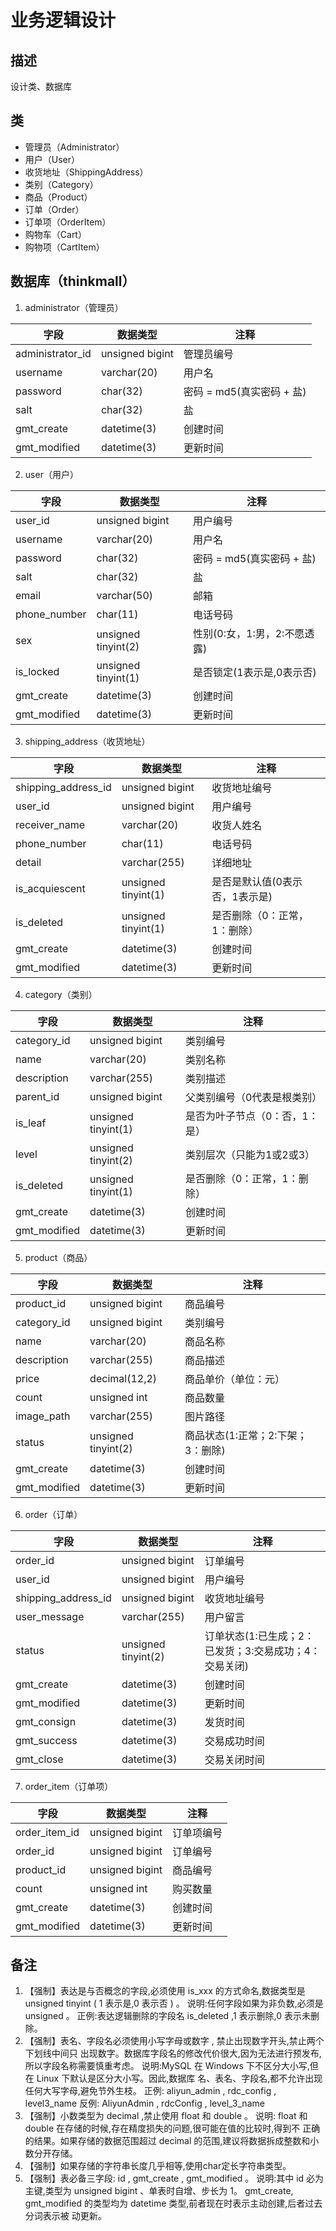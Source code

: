 # 业务逻辑设计

## 描述

设计类、数据库

## 类

- 管理员（Administrator）
- 用户（User）
- 收货地址（ShippingAddress）
- 类别（Category）
- 商品（Product）
- 订单（Order）
- 订单项（OrderItem）
- 购物车（Cart）
- 购物项（CartItem）

## 数据库（thinkmall）

1. administrator（管理员）

字段 | 数据类型 | 注释
---- | ---- | ----
administrator_id | unsigned bigint | 管理员编号
username | varchar(20) | 用户名
password | char(32) | 密码 = md5(真实密码 + 盐)
salt | char(32) | 盐
gmt_create | datetime(3) | 创建时间
gmt_modified | datetime(3) | 更新时间

2. user（用户）

字段 | 数据类型 | 注释
---- | ---- | ----
user_id | unsigned bigint | 用户编号
username | varchar(20) | 用户名
password | char(32) | 密码 = md5(真实密码 + 盐)
salt | char(32) | 盐
email | varchar(50) | 邮箱
phone_number | char(11) | 电话号码
sex | unsigned tinyint(2) | 性别(0:女，1:男，2:不愿透露)
is_locked | unsigned tinyint(1) | 是否锁定(1表示是,0表示否)
gmt_create | datetime(3) | 创建时间
gmt_modified | datetime(3) | 更新时间

3. shipping_address（收货地址）

字段 | 数据类型 | 注释
---- | ---- | ----
shipping_address_id | unsigned bigint | 收货地址编号
user_id | unsigned bigint | 用户编号
receiver_name | varchar(20) | 收货人姓名
phone_number | char(11) | 电话号码
detail | varchar(255) | 详细地址
is_acquiescent | unsigned tinyint(1) | 是否是默认值(0表示否，1表示是)
is_deleted | unsigned tinyint(1) | 是否删除（0：正常，1：删除）
gmt_create | datetime(3) | 创建时间
gmt_modified | datetime(3) | 更新时间

4. category（类别）

字段 | 数据类型 | 注释
---- | ---- | ----
category_id | unsigned bigint | 类别编号
name | varchar(20) | 类别名称
description | varchar(255) | 类别描述
parent_id | unsigned bigint | 父类别编号（0代表是根类别）
is_leaf | unsigned tinyint(1) | 是否为叶子节点（0：否，1：是）
level | unsigned tinyint(2) | 类别层次（只能为1或2或3）
is_deleted | unsigned tinyint(1) | 是否删除（0：正常，1：删除）
gmt_create | datetime(3) | 创建时间
gmt_modified | datetime(3) | 更新时间

5. product（商品）

字段 | 数据类型 | 注释
---- | ---- | ----
product_id | unsigned bigint | 商品编号
category_id | unsigned bigint | 类别编号
name | varchar(20) | 商品名称
description | varchar(255) | 商品描述
price | decimal(12,2) | 商品单价（单位：元）
count | unsigned int | 商品数量
image_path | varchar(255) | 图片路径
status | unsigned tinyint(2) | 商品状态(1:正常；2:下架；3：删除)
gmt_create | datetime(3) | 创建时间
gmt_modified | datetime(3) | 更新时间

6. order（订单）

字段 | 数据类型 | 注释
---- | ---- | ----
order_id | unsigned bigint | 订单编号
user_id | unsigned bigint | 用户编号
shipping_address_id | unsigned bigint | 收货地址编号
user_message | varchar(255) | 用户留言
status | unsigned tinyint(2) | 订单状态(1:已生成；2：已发货；3:交易成功；4：交易关闭)
gmt_create | datetime(3) | 创建时间
gmt_modified | datetime(3) | 更新时间
gmt_consign | datetime(3) | 发货时间
gmt_success | datetime(3) | 交易成功时间
gmt_close | datetime(3) | 交易关闭时间

7. order_item（订单项）

字段 | 数据类型 | 注释
---- | ---- | ----
order_item_id | unsigned bigint | 订单项编号
order_id | unsigned bigint | 订单编号
product_id | unsigned bigint | 商品编号
count | unsigned int | 购买数量
gmt_create | datetime(3) | 创建时间
gmt_modified | datetime(3) | 更新时间

## 备注

1. 【强制】表达是与否概念的字段,必须使用 is_xxx 的方式命名,数据类型是 unsigned tinyint
( 1 表示是,0 表示否 ) 。
说明:任何字段如果为非负数,必须是 unsigned 。
正例:表达逻辑删除的字段名 is_deleted ,1 表示删除,0 表示未删除。
2. 【强制】表名、字段名必须使用小写字母或数字 , 禁止出现数字开头,禁止两个下划线中间只
出现数字。数据库字段名的修改代价很大,因为无法进行预发布,所以字段名称需要慎重考虑。
说明:MySQL 在 Windows 下不区分大小写,但在 Linux 下默认是区分大小写。因此,数据库
名、表名、字段名,都不允许出现任何大写字母,避免节外生枝。
正例: aliyun_admin , rdc_config , level3_name
反例: AliyunAdmin , rdcConfig , level_3_name
6. 【强制】小数类型为 decimal ,禁止使用 float 和 double 。
说明: float 和 double 在存储的时候,存在精度损失的问题,很可能在值的比较时,得到不
正确的结果。如果存储的数据范围超过 decimal 的范围,建议将数据拆成整数和小数分开存储。
7. 【强制】如果存储的字符串长度几乎相等,使用char定长字符串类型。
9. 【强制】表必备三字段: id , gmt_create , gmt_modified 。
说明:其中 id 必为主键,类型为 unsigned bigint 、单表时自增、步长为 1。 gmt_create,
gmt_modified 的类型均为 datetime 类型,前者现在时表示主动创建,后者过去分词表示被
动更新。
